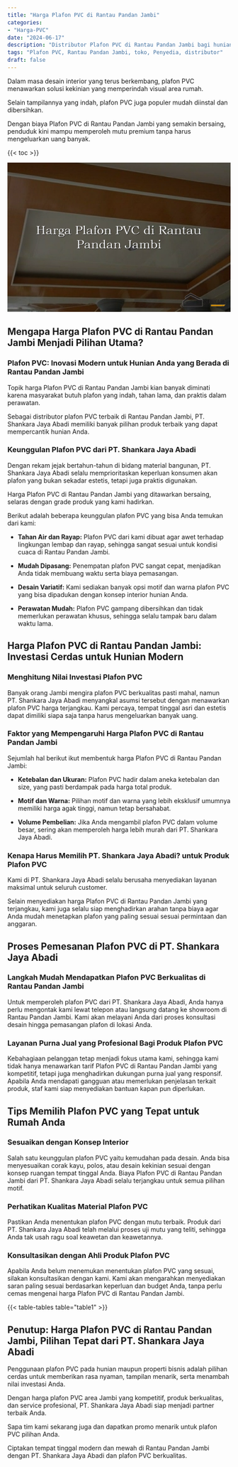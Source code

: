 ```yaml
---
title: "Harga Plafon PVC di Rantau Pandan Jambi"
categories: 
- "Harga-PVC"
date: "2024-06-17"
description: "Distributor Plafon PVC di Rantau Pandan Jambi bagi hunian, perkantoran, dan toko. Material berkualitas, variasi motif, variasi warna menarik, beserta jasa pemasangan dikerjakan oleh teknisi berpengalaman dan jaminan resmi!|Jasa distribusi Plafon PVC di Rantau Pandan Jambi bagi keperluan hunian, perkantoran, maupun toko, beserta produk unggulan dan penempatan oleh tim berpengalaman dan jaminan resmi.|Alternatif Plafon PVC di Rantau Pandan Jambi yang terbukti bagi rumah, perkantoran, serta toko, dengan panel berkualitas dan instalasi oleh tim berpengalaman dan jaminan resmi.|Penjualan Plafon PVC di Rantau Pandan Jambi untuk tempat tinggal, office, dan ritel, dengan produk berkualitas dan pemasangan oleh teknisi ahli, disertai dengan jaminan resmi.}"
tags: "Plafon PVC, Rantau Pandan Jambi, toko, Penyedia, distributor"
draft: false
---
```


Dalam masa desain interior yang terus berkembang, plafon PVC menawarkan solusi kekinian yang memperindah visual area rumah.

Selain tampilannya yang indah, plafon PVC juga populer mudah diinstal dan dibersihkan.

Dengan biaya Plafon PVC di Rantau Pandan Jambi yang semakin bersaing, penduduk kini mampu memperoleh mutu premium tanpa harus mengeluarkan uang banyak.

{{< toc >}}

![Harga Plafon PVC di Rantau Pandan Jambi](/images/Harga-PVC/Harga-Plafon-PVC-di-Rantau-Pandan-Jambi.png)


## Mengapa Harga Plafon PVC di Rantau Pandan Jambi Menjadi Pilihan Utama?

### Plafon PVC: Inovasi Modern untuk Hunian Anda yang Berada di Rantau Pandan Jambi

Topik harga Plafon PVC di Rantau Pandan Jambi kian banyak diminati karena masyarakat butuh plafon yang indah, tahan lama, dan praktis dalam perawatan.

Sebagai distributor plafon PVC terbaik di Rantau Pandan Jambi, PT. Shankara Jaya Abadi memiliki banyak pilihan produk terbaik yang dapat mempercantik hunian Anda.

### Keunggulan Plafon PVC dari PT. Shankara Jaya Abadi

Dengan rekam jejak bertahun-tahun di bidang material bangunan, PT. Shankara Jaya Abadi selalu memprioritaskan keperluan konsumen akan plafon yang bukan sekadar estetis, tetapi juga praktis digunakan.

Harga Plafon PVC di Rantau Pandan Jambi yang ditawarkan bersaing, selaras dengan grade produk yang kami hadirkan.

Berikut adalah beberapa keunggulan plafon PVC yang bisa Anda temukan dari kami:

- **Tahan Air dan Rayap:** Plafon PVC dari kami dibuat agar awet terhadap lingkungan lembap dan rayap, sehingga sangat sesuai untuk kondisi cuaca di Rantau Pandan Jambi.

- **Mudah Dipasang:** Penempatan plafon PVC sangat cepat, menjadikan Anda tidak membuang waktu serta biaya pemasangan.

- **Desain Variatif:** Kami sediakan banyak opsi motif dan warna plafon PVC yang bisa dipadukan dengan konsep interior hunian Anda.

- **Perawatan Mudah:** Plafon PVC gampang dibersihkan dan tidak memerlukan perawatan khusus, sehingga selalu tampak baru dalam waktu lama.

## Harga Plafon PVC di Rantau Pandan Jambi: Investasi Cerdas untuk Hunian Modern

### Menghitung Nilai Investasi Plafon PVC

Banyak orang Jambi mengira plafon PVC berkualitas pasti mahal, namun PT. Shankara Jaya Abadi menyangkal asumsi tersebut dengan menawarkan plafon PVC harga terjangkau. Kami percaya, tempat tinggal asri dan estetis dapat dimiliki siapa saja tanpa harus mengeluarkan banyak uang.

### Faktor yang Mempengaruhi Harga Plafon PVC di Rantau Pandan Jambi

Sejumlah hal berikut ikut membentuk harga Plafon PVC di Rantau Pandan Jambi:

- **Ketebalan dan Ukuran:** Plafon PVC hadir dalam aneka ketebalan dan size, yang pasti berdampak pada harga total produk.

- **Motif dan Warna:** Pilihan motif dan warna yang lebih eksklusif umumnya memiliki harga agak tinggi, namun tetap bersahabat.

- **Volume Pembelian:** Jika Anda mengambil plafon PVC dalam volume besar, sering akan memperoleh harga lebih murah dari PT. Shankara Jaya Abadi.

### Kenapa Harus Memilih PT. Shankara Jaya Abadi? untuk Produk Plafon PVC

Kami di PT. Shankara Jaya Abadi selalu berusaha menyediakan layanan maksimal untuk seluruh customer.

Selain menyediakan harga Plafon PVC di Rantau Pandan Jambi yang terjangkau, kami juga selalu siap menghadirkan arahan tanpa biaya agar Anda mudah menetapkan plafon yang paling sesuai sesuai permintaan dan anggaran.

## Proses Pemesanan Plafon PVC di PT. Shankara Jaya Abadi

### Langkah Mudah Mendapatkan Plafon PVC Berkualitas di Rantau Pandan Jambi

Untuk memperoleh plafon PVC dari PT. Shankara Jaya Abadi, Anda hanya perlu mengontak kami lewat telepon atau langsung datang ke showroom di Rantau Pandan Jambi. Kami akan melayani Anda dari proses konsultasi desain hingga pemasangan plafon di lokasi Anda.

### Layanan Purna Jual yang Profesional Bagi Produk Plafon PVC

Kebahagiaan pelanggan tetap menjadi fokus utama kami, sehingga kami tidak hanya menawarkan tarif Plafon PVC di Rantau Pandan Jambi yang kompetitif, tetapi juga menghadirkan dukungan purna jual yang responsif. Apabila Anda mendapati gangguan atau memerlukan penjelasan terkait produk, staf kami siap menyediakan bantuan kapan pun diperlukan.

## Tips Memilih Plafon PVC yang Tepat untuk Rumah Anda

### Sesuaikan dengan Konsep Interior

Salah satu keunggulan plafon PVC yaitu kemudahan pada desain. Anda bisa menyesuaikan corak kayu, polos, atau desain kekinian sesuai dengan konsep ruangan tempat tinggal Anda. Biaya Plafon PVC di Rantau Pandan Jambi dari PT. Shankara Jaya Abadi selalu terjangkau untuk semua pilihan motif.

### Perhatikan Kualitas Material Plafon PVC

Pastikan Anda menentukan plafon PVC dengan mutu terbaik. Produk dari PT. Shankara Jaya Abadi telah melalui proses uji mutu yang teliti, sehingga Anda tak usah ragu soal keawetan dan keawetannya.

### Konsultasikan dengan Ahli Produk Plafon PVC

Apabila Anda belum menemukan menentukan plafon PVC yang sesuai, silakan konsultasikan dengan kami. Kami akan mengarahkan menyediakan saran paling sesuai berdasarkan keperluan dan budget Anda, tanpa perlu cemas mengenai harga Plafon PVC di Rantau Pandan Jambi.

{{< table-tables table="table1" >}}

## Penutup: Harga Plafon PVC di Rantau Pandan Jambi, Pilihan Tepat dari PT. Shankara Jaya Abadi

Penggunaan plafon PVC pada hunian maupun properti bisnis adalah pilihan cerdas untuk memberikan rasa nyaman, tampilan menarik, serta menambah nilai investasi Anda.

Dengan harga plafon PVC area Jambi yang kompetitif, produk berkualitas, dan service profesional, PT. Shankara Jaya Abadi siap menjadi partner terbaik Anda.

Sapa tim kami sekarang juga dan dapatkan promo menarik untuk plafon PVC pilihan Anda.

Ciptakan tempat tinggal modern dan mewah di Rantau Pandan Jambi dengan PT. Shankara Jaya Abadi dan plafon PVC berkualitas.